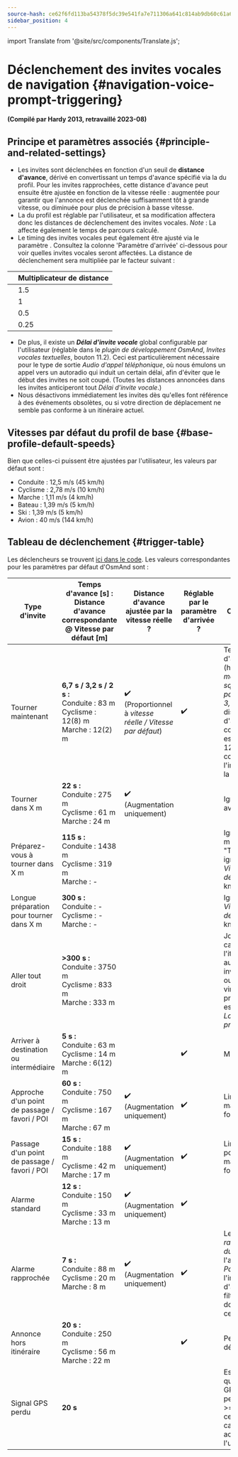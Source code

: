 ```yaml
---
source-hash: ce62f6fd113ba54378f5dc39e541fa7e711306a641c814ab9db60c61a6c63dd1
sidebar_position: 4
---
```


import Translate from '@site/src/components/Translate.js';

# Déclenchement des invites vocales de navigation {#navigation-voice-prompt-triggering}

                               
**(Compilé par Hardy 2013, retravaillé 2023-08)**
## Principe et paramètres associés {#principle-and-related-settings}
* Les invites sont déclenchées en fonction d'un seuil de **distance d'avance**, dérivé en convertissant un temps d'avance spécifié via la **_<Translate android="true" ids="default_speed_setting_title" />_** du profil. Pour les invites rapprochées, cette distance d'avance peut ensuite être ajustée en fonction de la vitesse réelle : augmentée pour garantir que l'annonce est déclenchée suffisamment tôt à grande vitesse, ou diminuée pour plus de précision à basse vitesse.
* La **_<Translate android="true" ids="default_speed_setting_title" />_** du profil est réglable par l'utilisateur, et sa modification affectera donc les distances de déclenchement des invites vocales.
*Note* : La _<Translate android="true" ids="default_speed_setting_title" />_ affecte également le temps de parcours calculé.
* Le timing des invites vocales peut également être ajusté via le paramètre **_<Translate android="true" ids="arrival_distance" />_**. Consultez la colonne 'Paramètre d'arrivée' ci-dessous pour voir quelles invites vocales seront affectées. La distance de déclenchement sera multipliée par le facteur suivant :

**<Translate android="true" ids="arrival_distance" />** | Multiplicateur de distance
--- | --- 
**<Translate android="true" ids="arrival_distance_factor_early" />** | 1.5
**<Translate android="true" ids="arrival_distance_factor_normally" />** | 1
**<Translate android="true" ids="arrival_distance_factor_late" />** | 0.5
**<Translate android="true" ids="arrival_distance_factor_at_last" />** | 0.25
* De plus, il existe un **_Délai d'invite vocale_** global configurable par l'utilisateur (réglable dans le _plugin de développement OsmAnd_, _Invites vocales textuelles_, bouton 11.2). Ceci est particulièrement nécessaire pour le type de sortie _Audio d'appel téléphonique_, où nous émulons un appel vers un autoradio qui induit un certain délai, afin d'éviter que le début des invites ne soit coupé. (Toutes les distances annoncées dans les invites anticiperont tout _Délai d'invite vocale_.)
* Nous désactivons immédiatement les invites dès qu'elles font référence à des événements obsolètes, ou si votre direction de déplacement ne semble pas conforme à un itinéraire actuel.

## Vitesses par défaut du profil de base {#base-profile-default-speeds}
Bien que celles-ci puissent être ajustées par l'utilisateur, les valeurs par défaut sont :
* Conduite : 12,5 m/s (45 km/h)
* Cyclisme : 2,78 m/s (10 km/h)
* Marche : 1,11 m/s (4 km/h)
* Bateau : 1,39 m/s (5 km/h)
* Ski : 1,39 m/s (5 km/h)
* Avion : 40 m/s (144 km/h)

## Tableau de déclenchement {#trigger-table}

Les déclencheurs se trouvent [ici dans le code](https://github.com/osmandapp/OsmAnd/blob/master/OsmAnd/src/net/osmand/plus/routing/data/AnnounceTimeDistances.java#L65). Les valeurs correspondantes pour les paramètres par défaut d'OsmAnd sont :

Type d'invite | Temps d'avance [s] :<br/>Distance d'avance correspondante @ Vitesse par défaut [m] | Distance d'avance ajustée par la vitesse réelle ? | Réglable par le paramètre d'arrivée ? | Commentaire |
--- | --- | --- | --- | --- |
Tourner maintenant | **6,7 s / 3,2 s / 2 s :**<br/>Conduite : 83 m<br/>Cyclisme : 12(8) m<br/>Marche : 12(2) m | :heavy_check_mark: (Proportionnel à *vitesse réelle / Vitesse par défaut*) | :heavy_check_mark: | Temps d'avance (heuristique) = _max(8, sqrt(Vitesse par défaut * 3,6))_. La distance d'avance correspondante est tronquée à 12 m pour tenir compte de l'imprécision de la position. |
Tourner dans X m | **22 s :**<br/>Conduite : 275 m<br/>Cyclisme : 61 m<br/>Marche : 24 m | :heavy_check_mark: (Augmentation uniquement) |  | Ignoré si < 15 s avant le virage |
Préparez-vous à tourner dans X m | **115 s :**<br/>Conduite : 1438 m<br/>Cyclisme : 319 m<br/>Marche : - |  |  | Ignoré si < 150 m avant "Tourner dans", ignoré pour _Vitesse par défaut_ < 8 km/h |
Longue préparation pour tourner dans X m | **300 s :**<br/>Conduite : -<br/>Cyclisme : -<br/>Marche : - |  |  | Ignoré pour _Vitesse par défaut_ < 108 km/h |
Aller tout droit | **>300 s :**<br/>Conduite : 3750 m<br/>Cyclisme : 833 m<br/>Marche : 333 m | | | Joue après le calcul de l'itinéraire si aucune autre invite n'est due, ou après un virage si le prochain virage est à plus de _Longue préparation_ |
Arriver à destination ou intermédiaire | **5 s :**<br/>Conduite : 63 m<br/>Cyclisme : 14 m<br/>Marche : 6(12) m | |:heavy_check_mark: | Minimum 12 m |
Approche d'un point de passage / favori / POI | **60 s :**<br/>Conduite : 750 m<br/>Cyclisme : 167 m<br/>Marche : 67 m | :heavy_check_mark: (Augmentation uniquement) | :heavy_check_mark: | Limité à 1 point maximum à la fois |
Passage d'un point de passage / favori / POI | **15 s :**<br/>Conduite : 188 m<br/>Cyclisme : 42 m<br/>Marche : 17 m | :heavy_check_mark: (Augmentation uniquement) | :heavy_check_mark: | Limité à 3 points maximum à la fois |
Alarme standard | **12 s :**<br/>Conduite : 150 m<br/>Cyclisme : 33 m<br/>Marche : 13 m | :heavy_check_mark: (Augmentation uniquement) | :heavy_check_mark: |
Alarme rapprochée | **7 s :**<br/>Conduite : 88 m<br/>Cyclisme : 20 m<br/>Marche : 8 m | :heavy_check_mark: (Augmentation uniquement) | :heavy_check_mark: | Le _ralentissement du trafic_ utilise l'alarme _Passage_ pour l'invite d'approche, et filtre les doublons dans ce rayon |
Annonce hors itinéraire | **20 s :**<br/>Conduite : 250 m<br/>Cyclisme : 56 m<br/>Marche : 22 m | | :heavy_check_mark: | Peut être désactivé |
Signal GPS perdu | **20 s** | | | Est joué après que le signal GPS a été perdu pendant >= 20 s et que cela n'a pas été causé par une action de l'utilisateur. |
